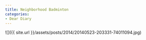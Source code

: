 ```yaml
---
title: Neighborhood Badminton
categories:
- Dear Diary
---
```


![]({{ site.url }}/assets/posts/2014/20140523-203331-74011094.jpg)
